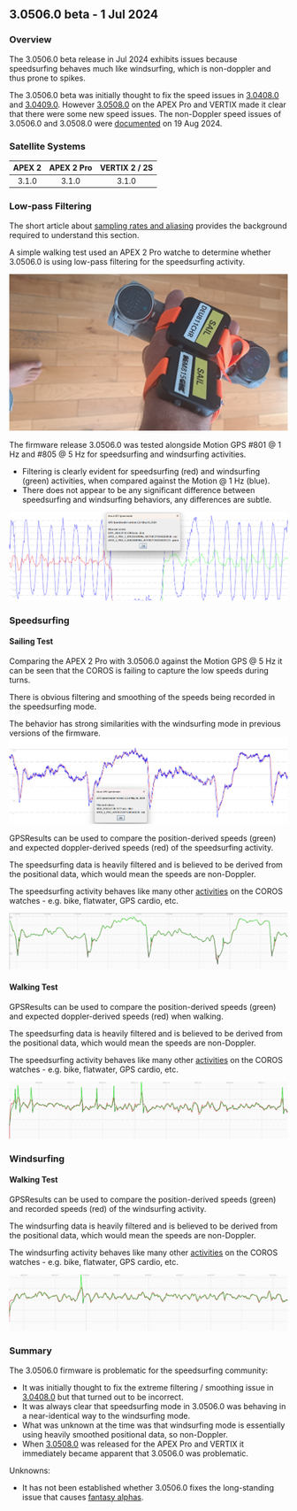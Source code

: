 ## 3.0506.0 beta - 1 Jul 2024

### Overview

The 3.0506.0 beta release in Jul 2024 exhibits issues because speedsurfing behaves much like windsurfing, which is non-doppler and thus prone to spikes.

The 3.0506.0 beta was initially thought to fix the speed issues in [3.0408.0](../3.0408.0/README.md) and [3.0409.0](../3.0409.0/README.md). However [3.0508.0](../3.0508.0/README.md) on the APEX Pro and VERTIX made it clear that there were some new speed issues. The non-Doppler speed issues of 3.0506.0 and 3.0508.0 were [documented](../../doppler/README.md) on 19 Aug 2024.





### Satellite Systems

| APEX 2 | APEX 2 Pro | VERTIX 2 / 2S |
| :----: | :--------: | :-----------: |
| 3.1.0  |   3.1.0    |     3.1.0     |



### Low-pass Filtering

The short article about [sampling rates and aliasing](../../../../general/aliasing/README.md) provides the background required to understand this section.

A simple walking test used an APEX 2 Pro watche to determine whether 3.0506.0 is using low-pass filtering for the speedsurfing activity.

![walking](img/devices.jpg)

The firmware release 3.0506.0 was tested alongside Motion GPS #801 @ 1 Hz and #805 @ 5 Hz for speedsurfing and windsurfing activities.

- Filtering is clearly evident for speedsurfing (red) and windsurfing (green) activities, when compared against the Motion @ 1 Hz (blue).
- There does not appear to be any significant difference between speedsurfing and windsurfing behaviors, any differences are subtle.

![walk](img/walk.png)



### Speedsurfing

#### Sailing Test

Comparing the APEX 2 Pro with 3.0506.0 against the Motion GPS @ 5 Hz it can be seen that the COROS is failing to capture the low speeds during turns.

There is obvious filtering and smoothing of the speeds being recorded in the speedsurfing mode.

The behavior has strong similarities with the windsurfing mode in previous versions of the firmware.![sailing-speedsurfing](img/sailing-speedsurfing.png)

GPSResults can be used to compare the position-derived speeds (green) and expected doppler-derived speeds (red) of the speedsurfing activity.

The speedsurfing data is heavily filtered and is believed to be derived from the positional data, which would mean the speeds are non-Doppler.

The speedsurfing activity behaves like many other [activities](../../activities/README.md) on the COROS watches - e.g. bike, flatwater, GPS cardio, etc.

![sailing-speedsurfing-gpsresults](img/sailing-speedsurfing-gpsresults.png)



#### Walking Test

GPSResults can be used to compare the position-derived speeds (green) and expected doppler-derived speeds (red) when walking.

The speedsurfing data is heavily filtered and is believed to be derived from the positional data, which would mean the speeds are non-Doppler.

The speedsurfing activity behaves like many other [activities](../../activities/README.md) on the COROS watches - e.g. bike, flatwater, GPS cardio, etc.

![walk-speedsurfing](img/walk-speedsurfing.png)



### Windsurfing

#### Walking Test

GPSResults can be used to compare the position-derived speeds (green) and recorded speeds (red) of the windsurfing activity.

The windsurfing data is heavily filtered and is believed to be derived from the positional data, which would mean the speeds are non-Doppler.

The windsurfing activity behaves like many other [activities](../../activities/README.md) on the COROS watches - e.g. bike, flatwater, GPS cardio, etc.

![walk-windsurfing](img/walk-windsurfing.png)



### Summary

The 3.0506.0 firmware is problematic for the speedsurfing community:

- It was initially thought to fix the extreme filtering / smoothing issue in [3.0408.0](../3.0408.0/README.md) but that turned out to be incorrect.
- It was always clear that speedsurfing mode in 3.0506.0 was behaving in a near-identical way to the windsurfing mode.
- What was unknown at the time was that windsurfing mode is essentially using heavily smoothed positional data, so non-Doppler.
- When [3.0508.0](../3.0508.0/README.md) was released for the APEX Pro and VERTIX it immediately became apparent that 3.0506.0 was problematic.

Unknowns:

- It has not been established whether 3.0506.0 fixes the long-standing issue that causes [fantasy alphas](../../alpha/README.md).
